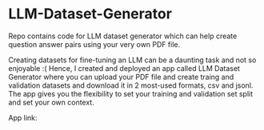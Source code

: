 # LLM-Dataset-Generator
Repo contains code for LLM dataset generator which can help create question answer pairs using your very own PDF file.

Creating datasets for fine-tuning an LLM can be a daunting task and not so enjoyable :( 
Hence, I created and deployed an app called LLM Dataset Generator where you can upload your PDF file and create traing and validation datasets and download it in 2 most-used formats, csv and jsonl.
The app gives you the flexibility to set your training and validation set split and set your own context.

App link: 
